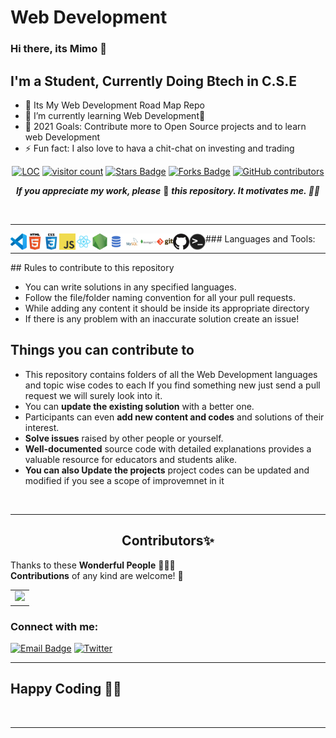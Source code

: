 
<h1>Web Development</h1>

### Hi there, its Mimo 👋

## I'm a Student, Currently Doing Btech in C.S.E

- 🔭 Its My Web Development Road Map Repo
- 🌱 I’m currently learning Web Development🤣
- 🥅 2021 Goals: Contribute more to Open Source projects and to learn web Development
- ⚡ Fun fact: I also love to hava a chit-chat on investing and trading

<div align="center">
<a href="https://github.com/Mimo2k/Web-Development"><img src="https://sloc.xyz/github/Mimo2k/Web-Development" alt="LOC"/></a>
<a href="https://github.com/Mimo2k/Web-Development"><img src="https://visitor-badge.laobi.icu/badge?page_id=Mimo2k.Web-Development" alt="visitor count"/></a>
<a href="https://github.com/Mimo2k/Web-Development/stargazers"><img src="https://img.shields.io/github/stars/Mimo2k/Web-Development" alt="Stars Badge"/></a>
<a href="https://github.com/Mimo2k/Web-Development/network/members"><img src="https://img.shields.io/github/forks/Mimo2k/Web-Development" alt="Forks Badge"/></a>
<a href="https://github.com/Mimo2k/Web-Development/graphs/contributors"><img alt="GitHub contributors" src="https://img.shields.io/github/contributors/Mimo2k/Web-Development?color=2b9348"></a>

<b><i>If you appreciate my work, please</i></b> 🌟 <b><i>this repository. It motivates me. 🚀🚀</i></b>

</div>




<br />
<hr>
### Languages and Tools:

<img align="left" alt="Visual Studio Code" width="26px" src="https://raw.githubusercontent.com/github/explore/80688e429a7d4ef2fca1e82350fe8e3517d3494d/topics/visual-studio-code/visual-studio-code.png" />
<img align="left" alt="HTML5" width="26px" src="https://raw.githubusercontent.com/github/explore/80688e429a7d4ef2fca1e82350fe8e3517d3494d/topics/html/html.png" />
<img align="left" alt="CSS3" width="26px" src="https://raw.githubusercontent.com/github/explore/80688e429a7d4ef2fca1e82350fe8e3517d3494d/topics/css/css.png" />
<img align="left" alt="JavaScript" width="26px" src="https://raw.githubusercontent.com/github/explore/80688e429a7d4ef2fca1e82350fe8e3517d3494d/topics/javascript/javascript.png" />
<img align="left" alt="React" width="26px" src="https://raw.githubusercontent.com/github/explore/80688e429a7d4ef2fca1e82350fe8e3517d3494d/topics/react/react.png" />
<img align="left" alt="Node.js" width="26px" src="https://raw.githubusercontent.com/github/explore/80688e429a7d4ef2fca1e82350fe8e3517d3494d/topics/nodejs/nodejs.png" />
<img align="left" alt="SQL" width="26px" src="https://raw.githubusercontent.com/github/explore/80688e429a7d4ef2fca1e82350fe8e3517d3494d/topics/sql/sql.png" />
<img align="left" alt="MySQL" width="26px" src="https://raw.githubusercontent.com/github/explore/80688e429a7d4ef2fca1e82350fe8e3517d3494d/topics/mysql/mysql.png" />
<img align="left" alt="MongoDB" width="26px" src="https://raw.githubusercontent.com/github/explore/80688e429a7d4ef2fca1e82350fe8e3517d3494d/topics/mongodb/mongodb.png" />
<img align="left" alt="Git" width="26px" src="https://raw.githubusercontent.com/github/explore/80688e429a7d4ef2fca1e82350fe8e3517d3494d/topics/git/git.png" />
<img align="left" alt="GitHub" width="26px" src="https://raw.githubusercontent.com/github/explore/78df643247d429f6cc873026c0622819ad797942/topics/github/github.png" />
<img align="left" alt="Terminal" width="26px" src="https://raw.githubusercontent.com/github/explore/80688e429a7d4ef2fca1e82350fe8e3517d3494d/topics/terminal/terminal.png" />


<hr>
## Rules to contribute to this repository

- You can write solutions in any specified languages.
- Follow the file/folder naming convention for all your pull requests.
- While adding any content it should be inside its appropriate directory
- If there is any problem with an inaccurate solution create an issue!

## Things you can contribute to

- This repository contains folders of all the Web Development languages and topic wise codes to each If you find something     new just send a pull request we will surely look into it.
- You can **update the existing solution** with a better one.
- Participants can even **add new content and codes** and solutions of their interest.
- **Solve issues** raised by other people or yourself.
- **Well-documented** source code with detailed explanations provides a valuable resource for educators and students alike.
- **You can also Update the projects** project codes can be updated and modified if you see a scope of improvemnet in it


<br />

<hr>

<h2 align=center>Contributors✨</h2>

Thanks to these **Wonderful People** 👨🏻‍💻 <br>
**Contributions** of any kind are welcome! 🚀

<table>
	<tr>
		 <td>
  <a href="https://https://github.com/Mimo2k/Web-Development/graphs/contributors">
  <img src="https://contrib.rocks/image?repo=Mimo2k/Web-Development" />
  </a>
		</td>
	</tr>
</table>

### Connect with me:

[![Email Badge](https://img.shields.io/badge/-Email-c14438?style=flat-square&logo=Gmail&logoColor=white&link=mailto:joydeeppatra18101999@gmail.com)](mailto:joydeeppatra18101999@gmail.com) 
[![Twitter](https://img.shields.io/badge/Twitter-1DA1F2?style=flat-square&logo=twitter&logoColor=white)](https://twitter.com/RewindON1) 

<!--<img align="left" alt="codeSTACKr | Twitter" width="22px" src="https://cdn.jsdelivr.net/npm/simple-icons@v3/icons/twitter.svg" />
<img align="left" alt="codeSTACKr | LinkedIn" width="22px" src="https://cdn.jsdelivr.net/npm/simple-icons@v3/icons/linkedin.svg" />
<img align="left" alt="codeSTACKr | Instagram" width="22px" src="https://cdn.jsdelivr.net/npm/simple-icons@v3/icons/instagram.svg" /> -->

<hr>

## Happy Coding 👨‍💻
<br />

---

